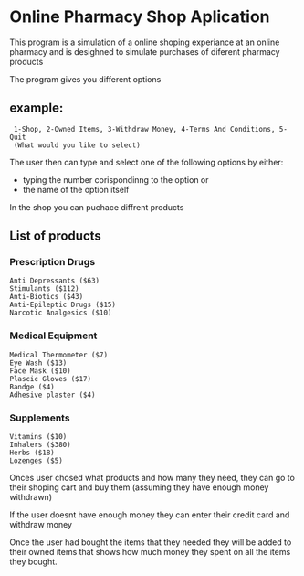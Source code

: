 # Online Pharmacy Shop Aplication

This program is a simulation of a online shoping experiance at an online pharmacy
and is desighned to simulate purchases of diferent pharmacy products

The program gives you different options

## example:
	 1-Shop, 2-Owned Items, 3-Withdraw Money, 4-Terms And Conditions, 5-Quit
     (What would you like to select)

The user then can type and select one of the following options by either:
  * typing the number corispondinng to the option or 
  * the name of the option itself

In the shop you can puchace diffrent products

## List of products

### Prescription Drugs
	Anti Depressants ($63)
	Stimulants ($112)
	Anti-Biotics ($43)
	Anti-Epileptic Drugs ($15)
	Narcotic Analgesics ($10)

### Medical Equipment
	Medical Thermometer ($7)
	Eye Wash ($13)
	Face Mask ($10)
	Plascic Gloves ($17)
	Bandge ($4)
	Adhesive plaster ($4)

### Supplements
	Vitamins ($10)
	Inhalers ($380)
	Herbs ($18)
	Lozenges ($5)

Onces user chosed what products and how many they need, they can go to their shoping cart and buy them (assuming they have enough money withdrawn)

If the user doesnt have enough money they can enter their credit card and withdraw money

Once the user had bought the items that they needed they will be added to their owned items that shows how much money they spent on all the items they bought.
